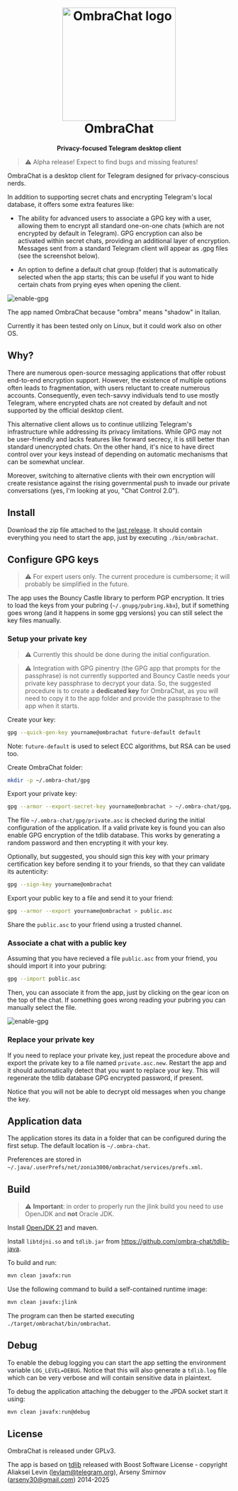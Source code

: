<h1 align="center">
  <img src="src/main/resources/view/icons/ombra-chat-logo.png" alt="OmbraChat logo" width="256" height="256"/>
  <br>
  OmbraChat
</h1>

<p align="center"><strong>Privacy-focused Telegram desktop client</strong></p>

> ⚠️ Alpha release! Expect to find bugs and missing features!

OmbraChat is a desktop client for Telegram designed for privacy-conscious nerds.

In addition to supporting secret chats and encrypting Telegram's local database, it offers some extra features like:

* The ability for advanced users to associate a GPG key with a user, allowing them to encrypt all standard one-on-one chats (which are not encrypted by default in Telegram). GPG encryption can also be activated within secret chats, providing an additional layer of encryption. Messages sent from a standard Telegram client will appear as .gpg files (see the screenshot below).

* An option to define a default chat group (folder) that is automatically selected when the app starts; this can be useful if you want to hide certain chats from prying eyes when opening the client.

![enable-gpg](screenshots/comparison.png)

The app named OmbraChat because "ombra" means "shadow" in Italian.

Currently it has been tested only on Linux, but it could work also on other OS.

## Why?

There are numerous open-source messaging applications that offer robust end-to-end encryption support. However, the existence of multiple options often leads to fragmentation, with users reluctant to create numerous accounts. Consequently, even tech-savvy individuals tend to use mostly Telegram, where encrypted chats are not created by default and not supported by the official desktop client.

This alternative client allows us to continue utilizing Telegram's infrastructure while addressing its privacy limitations. While GPG may not be user-friendly and lacks features like forward secrecy, it is still better than standard unencrypted chats. On the other hand, it's nice to have direct control over your keys instead of depending on automatic mechanisms that can be somewhat unclear.

Moreover, switching to alternative clients with their own encryption will create resistance against the rising governmental push to invade our private conversations (yes, I'm looking at you, "Chat Control 2.0").

## Install

Download the zip file attached to the [last release](https://github.com/ombra-chat/ombra-chat/releases). It should contain everything you need to start the app, just by executing `./bin/ombrachat`.

## Configure GPG keys

> ⚠️ For expert users only. The current procedure is cumbersome; it will probably be simplified in the future.

The app uses the Bouncy Castle library to perform PGP encryption. It tries to load the keys from your pubring (`~/.gnupg/pubring.kbx`), but if something goes wrong (and it happens in some gpg versions) you can still select the key files manually.

### Setup your private key

> ⚠️ Currently this should be done during the initial configuration.

> ⚠️ Integration with GPG pinentry (the GPG app that prompts for the passphrase) is not currently supported and Bouncy Castle needs your private key passphrase to decrypt your data. So, the suggested procedure is to create a **dedicated key** for OmbraChat, as you will need to copy it to the app folder and provide the passphrase to the app when it starts.

Create your key:

```bash
gpg --quick-gen-key yourname@ombrachat future-default default
```

Note: `future-default` is used to select ECC algorithms, but RSA can be used too.

Create OmbraChat folder:

```bash
mkdir -p ~/.ombra-chat/gpg
```

Export your private key:

```bash
gpg --armor --export-secret-key yourname@ombrachat > ~/.ombra-chat/gpg/private.asc
```

The file `~/.ombra-chat/gpg/private.asc` is checked during the initial configuration of the application. If a valid private key is found you can also enable GPG encryption of the tdlib database. This works by generating a random password and then encrypting it with your key.

Optionally, but suggested, you should sign this key with your primary certification key before sending it to your friends, so that they can validate its autenticity:

```bash
gpg --sign-key yourname@ombrachat
```

Export your public key to a file and send it to your friend:

```bash
gpg --armor --export yourname@ombrachat > public.asc
```

Share the `public.asc` to your friend using a trusted channel.

### Associate a chat with a public key

Assuming that you have recieved a file `public.asc` from your friend, you should import it into your pubring:

```bash
gpg --import public.asc
```

Then, you can associate it from the app, just by clicking on the gear icon on the top of the chat. If something goes wrong reading your pubring you can manually select the file.

![enable-gpg](screenshots/enable-gpg.png)

### Replace your private key

If you need to replace your private key, just repeat the procedure above and export the private key to a file named `private.asc.new`. Restart the app and it should automatically detect that you want to replace your key. This will regenerate the tdlib database GPG encrypted password, if present.

Notice that you will not be able to decrypt old messages when you change the key.

## Application data

The application stores its data in a folder that can be configured during the first setup. The default location is `~/.ombra-chat`.

Preferences are stored in `~/.java/.userPrefs/net/zonia3000/ombrachat/services/prefs.xml`.

## Build

> ⚠️ **Important**: in order to properly run the jlink build you need to use OpenJDK and **not** Oracle JDK.

Install [OpenJDK 21](https://jdk.java.net/java-se-ri/21) and maven.

Install `libtdjni.so` and `tdlib.jar` from https://github.com/ombra-chat/tdlib-java.

To build and run:

```bash
mvn clean javafx:run
```

Use the following command to build a self-contained runtime image:

```bash
mvn clean javafx:jlink
```

The program can then be started executing `./target/ombrachat/bin/ombrachat`.

## Debug

To enable the debug logging you can start the app setting the environment variable `LOG_LEVEL=DEBUG`. Notice that this will also generate a `tdlib.log` file which can be very verbose and will contain sensitive data in plaintext.

To debug the application attaching the debugger to the JPDA socket start it using:

```bash
mvn clean javafx:run@debug
```

## License

OmbraChat is released under GPLv3.

The app is based on [tdlib](https://github.com/tdlib/td) released with Boost Software License - copyright Aliaksei Levin (levlam@telegram.org), Arseny Smirnov (arseny30@gmail.com) 2014-2025
